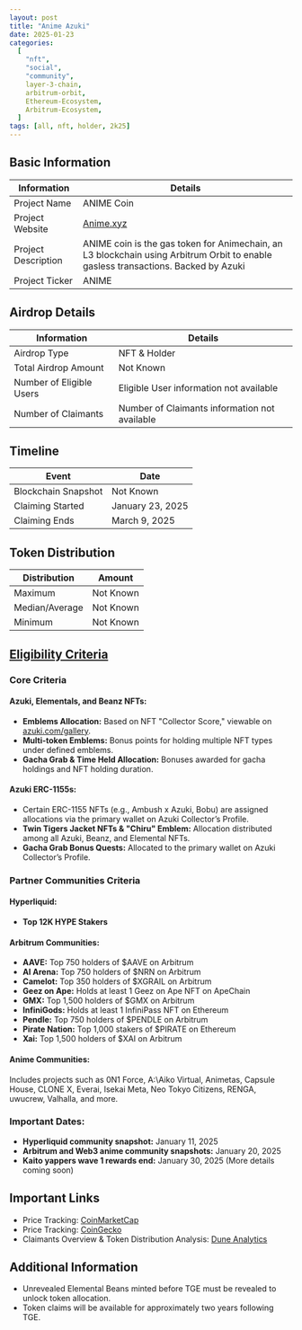 ```yaml
---
layout: post
title: "Anime Azuki"
date: 2025-01-23
categories:
  [
    "nft",
    "social",
    "community",
    layer-3-chain,
    arbitrum-orbit,
    Ethereum-Ecosystem,
    Arbitrum-Ecosystem,
  ]
tags: [all, nft, holder, 2k25]
---
```


## Basic Information

| Information         | Details                                                                                                                           |
| ------------------- | --------------------------------------------------------------------------------------------------------------------------------- |
| Project Name        | ANIME Coin                                                                                                                        |
| Project Website     | [Anime.xyz](https://www.anime.xyz/)                                                                                               |
| Project Description | ANIME coin is the gas token for Animechain, an L3 blockchain using Arbitrum Orbit to enable gasless transactions. Backed by Azuki |
| Project Ticker      | ANIME                                                                                                                             |

## Airdrop Details

| Information              | Details                                       |
| ------------------------ | --------------------------------------------- |
| Airdrop Type             | NFT & Holder                                  |
| Total Airdrop Amount     | Not Known                                     |
| Number of Eligible Users | Eligible User information not available       |
| Number of Claimants      | Number of Claimants information not available |

## Timeline

| Event               | Date             |
| ------------------- | ---------------- |
| Blockchain Snapshot | Not Known        |
| Claiming Started    | January 23, 2025 |
| Claiming Ends       | March 9, 2025    |

## Token Distribution

| Distribution   | Amount    |
| -------------- | --------- |
| Maximum        | Not Known |
| Median/Average | Not Known |
| Minimum        | Not Known |

## [Eligibility Criteria](https://www.anime.xyz/faq#token-allocation-determination)

### Core Criteria

#### Azuki, Elementals, and Beanz NFTs:

- **Emblems Allocation:** Based on NFT "Collector Score," viewable on [azuki.com/gallery](https://azuki.com/gallery).
- **Multi-token Emblems:** Bonus points for holding multiple NFT types under defined emblems.
- **Gacha Grab & Time Held Allocation:** Bonuses awarded for gacha holdings and NFT holding duration.

#### Azuki ERC-1155s:

- Certain ERC-1155 NFTs (e.g., Ambush x Azuki, Bobu) are assigned allocations via the primary wallet on Azuki Collector’s Profile.
- **Twin Tigers Jacket NFTs & "Chiru" Emblem:** Allocation distributed among all Azuki, Beanz, and Elemental NFTs.
- **Gacha Grab Bonus Quests:** Allocated to the primary wallet on Azuki Collector’s Profile.

### Partner Communities Criteria

#### Hyperliquid:

- **Top 12K HYPE Stakers**

#### Arbitrum Communities:

- **AAVE:** Top 750 holders of $AAVE on Arbitrum
- **AI Arena:** Top 750 holders of $NRN on Arbitrum
- **Camelot:** Top 350 holders of $XGRAIL on Arbitrum
- **Geez on Ape:** Holds at least 1 Geez on Ape NFT on ApeChain
- **GMX:** Top 1,500 holders of $GMX on Arbitrum
- **InfiniGods:** Holds at least 1 InfiniPass NFT on Ethereum
- **Pendle:** Top 750 holders of $PENDLE on Arbitrum
- **Pirate Nation:** Top 1,000 stakers of $PIRATE on Ethereum
- **Xai:** Top 1,500 holders of $XAI on Arbitrum

#### Anime Communities:

Includes projects such as 0N1 Force, A:\Aiko Virtual, Animetas, Capsule House, CLONE X, Everai, Isekai Meta, Neo Tokyo Citizens, RENGA, uwucrew, Valhalla, and more.

### Important Dates:

- **Hyperliquid community snapshot:** January 11, 2025
- **Arbitrum and Web3 anime community snapshots:** January 20, 2025
- **Kaito yappers wave 1 rewards end:** January 30, 2025 (More details coming soon)

## Important Links

- Price Tracking: [CoinMarketCap](https://coinmarketcap.com/currencies/anime)
- Price Tracking: [CoinGecko](https://www.coingecko.com/en/coins/anime)
- Claimants Overview & Token Distribution Analysis: [Dune Analytics](https://dune.com/entropy_advisors/anime-airdrop-analysis)

## Additional Information

- Unrevealed Elemental Beans minted before TGE must be revealed to unlock token allocation.
- Token claims will be available for approximately two years following TGE.
